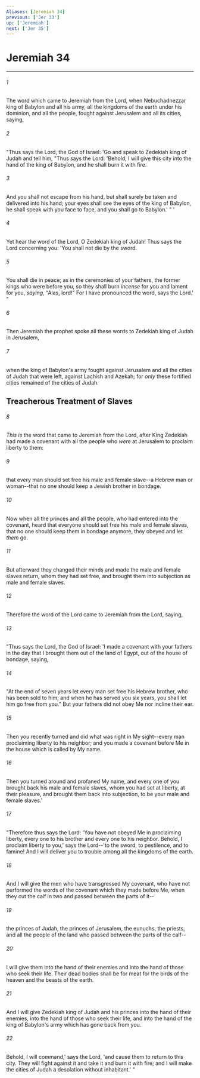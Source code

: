```yaml
---
Aliases: [Jeremiah 34]
previous: ['Jer 33']
up: ['Jeremiah']
next: ['Jer 35']
---
```

# Jeremiah 34

***


###### 1 
The word which came to Jeremiah from the Lord, when Nebuchadnezzar king of Babylon and all his army, all the kingdoms of the earth under his dominion, and all the people, fought against Jerusalem and all its cities, saying, 

###### 2 
"Thus says the Lord, the God of Israel: 'Go and speak to Zedekiah king of Judah and tell him, "Thus says the Lord: 'Behold, I will give this city into the hand of the king of Babylon, and he shall burn it with fire. 

###### 3 
And you shall not escape from his hand, but shall surely be taken and delivered into his hand; your eyes shall see the eyes of the king of Babylon, he shall speak with you face to face, and you shall go to Babylon.' " ' 

###### 4 
Yet hear the word of the Lord, O Zedekiah king of Judah! Thus says the Lord concerning you: 'You shall not die by the sword. 

###### 5 
You shall die in peace; as in the ceremonies of your fathers, the former kings who were before you, so they shall burn _incense_ for you and lament for you, _saying,_ "Alas, lord!" For I have pronounced the word, says the Lord.' " 

###### 6 
Then Jeremiah the prophet spoke all these words to Zedekiah king of Judah in Jerusalem, 

###### 7 
when the king of Babylon's army fought against Jerusalem and all the cities of Judah that were left, against Lachish and Azekah; for _only_ these fortified cities remained of the cities of Judah.

## Treacherous Treatment of Slaves 

###### 8 
_This is_ the word that came to Jeremiah from the Lord, after King Zedekiah had made a covenant with all the people who _were_ at Jerusalem to proclaim liberty to them: 

###### 9 
that every man should set free his male and female slave--a Hebrew man or woman--that no one should keep a Jewish brother in bondage. 

###### 10 
Now when all the princes and all the people, who had entered into the covenant, heard that everyone should set free his male and female slaves, that no one should keep them in bondage anymore, they obeyed and let _them_ go. 

###### 11 
But afterward they changed their minds and made the male and female slaves return, whom they had set free, and brought them into subjection as male and female slaves. 

###### 12 
Therefore the word of the Lord came to Jeremiah from the Lord, saying, 

###### 13 
"Thus says the Lord, the God of Israel: 'I made a covenant with your fathers in the day that I brought them out of the land of Egypt, out of the house of bondage, saying, 

###### 14 
"At the end of seven years let every man set free his Hebrew brother, who has been sold to him; and when he has served you six years, you shall let him go free from you." But your fathers did not obey Me nor incline their ear. 

###### 15 
Then you recently turned and did what was right in My sight--every man proclaiming liberty to his neighbor; and you made a covenant before Me in the house which is called by My name. 

###### 16 
Then you turned around and profaned My name, and every one of you brought back his male and female slaves, whom you had set at liberty, at their pleasure, and brought them back into subjection, to be your male and female slaves.' 

###### 17 
"Therefore thus says the Lord: 'You have not obeyed Me in proclaiming liberty, every one to his brother and every one to his neighbor. Behold, I proclaim liberty to you,' says the Lord--'to the sword, to pestilence, and to famine! And I will deliver you to trouble among all the kingdoms of the earth. 

###### 18 
And I will give the men who have transgressed My covenant, who have not performed the words of the covenant which they made before Me, when they cut the calf in two and passed between the parts of it-- 

###### 19 
the princes of Judah, the princes of Jerusalem, the eunuchs, the priests, and all the people of the land who passed between the parts of the calf-- 

###### 20 
I will give them into the hand of their enemies and into the hand of those who seek their life. Their dead bodies shall be for meat for the birds of the heaven and the beasts of the earth. 

###### 21 
And I will give Zedekiah king of Judah and his princes into the hand of their enemies, into the hand of those who seek their life, and into the hand of the king of Babylon's army which has gone back from you. 

###### 22 
Behold, I will command,' says the Lord, 'and cause them to return to this city. They will fight against it and take it and burn it with fire; and I will make the cities of Judah a desolation without inhabitant.' "
